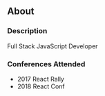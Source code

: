 ## About

### Description
Full Stack JavaScript Developer

### Conferences Attended
- 2017 React Rally
- 2018 React Conf
